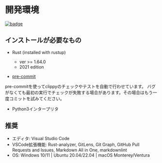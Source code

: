 # 開発環境

[![badge](https://img.shields.io/endpoint.svg?url=https%3A%2F%2Fgezf7g7pd5.execute-api.ap-northeast-1.amazonaws.com%2Fdefault%2Fsource_up_to_date%3Fowner%3Derg-lang%26repos%3Derg%26ref%3Dmain%26path%3Ddoc/EN/dev_guide/env.md%26commit_hash%3D13f2d31aee9012f60b7a40d4b764921f1419cdfe)](https://gezf7g7pd5.execute-api.ap-northeast-1.amazonaws.com/default/source_up_to_date?owner=erg-lang&repos=erg&ref=main&path=doc/EN/dev_guide/env.md&commit_hash=13f2d31aee9012f60b7a40d4b764921f1419cdfe)

## インストールが必要なもの

* Rust (installed with rustup)

  * ver >= 1.64.0
  * 2021 edition

* [pre-commit](https://pre-commit.com/)

pre-commitを使ってclippyのチェックやテストを自動で行わせています。
バグがなくても最初の実行でチェックが失敗する場合があります。その場合はもう一度コミットを試みてください。

* Python3インタープリタ

## 推奨

* エディタ: Visual Studio Code
* VSCode拡張機能: Rust-analyzer, GitLens, Git Graph, GitHub Pull Requests and Issues, Markdown All in One, markdownlint
* OS: Windows 10/11 | Ubuntu 20.04/22.04 | macOS Monterey/Ventura

